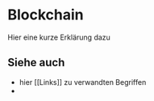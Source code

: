 # Blockchain
Hier eine kurze Erklärung dazu
## Siehe auch
- hier [[Links]] zu verwandten Begriffen 
- 